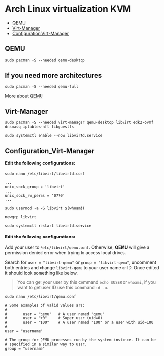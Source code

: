 # Arch Linux virtualization KVM
- [QEMU](#qemu)
- [Virt-Manager](#virt-manager)
- [Configuration Virt-Manager](#configuration_virt-manager)
## QEMU
```
sudo pacman -S --needed qemu-desktop
```

## If you need more architectures
```
sudo pacman -S --needed qemu-full
```
More about [QEMU](https://wiki.archlinux.org/title/QEMU)

## Virt-Manager
```
sudo pacman -S --needed virt-manager qemu-desktop libvirt edk2-ovmf dnsmasq iptables-nft libguestfs
```
```
sudo systemctl enable --now libvirtd.service
```

## Configuration_Virt-Manager
#### Edit the following configurations:
```
sudo nano /etc/libvirt/libvirtd.conf
```
```
...
unix_sock_group = 'libvirt'
...
unix_sock_rw_perms = '0770'
...
```
```
sudo usermod -a -G libvirt $(whoami)
```
```
newgrp libvirt
```
```
sudo systemctl restart libvirtd.service
```

#### Edit the following configurations:
Add your user to `/etc/libvirt/qemu.conf`. Otherwise, **QEMU** will give a permission denied error when trying to access local drives.

Search for `user = "libvirt-qemu"` or `group = "libvirt-qemu"`, uncomment both entries and change `libvirt-qemu` to your user name or ID. Once edited it should look something like below. <br />
> You can get your user by this command `echo $USER` or `whoami`, if you want to get user ID use this command `id -u`.
```
sudo nano /etc/libvirt/qemu.conf
```
```
# Some examples of valid values are:
#
#       user = "qemu"   # A user named "qemu"
#       user = "+0"     # Super user (uid=0)
#       user = "100"    # A user named "100" or a user with uid=100
#
user = "username"

# The group for QEMU processes run by the system instance. It can be
# specified in a similar way to user.
group = "username"
```
